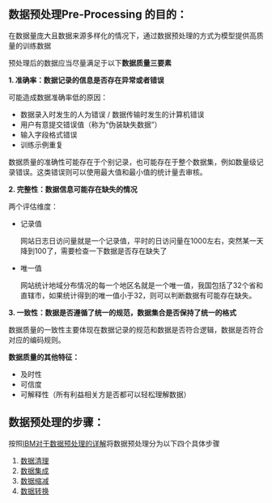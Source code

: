 ## 数据预处理Pre-Processing 的目的：
在数据量庞大且数据来源多样化的情况下，通过数据预处理的方式为模型提供高质量的训练数据

预处理后的数据应当尽量满足于以下**数据质量三要素**

**1. 准确率：数据记录的信息是否存在异常或者错误**

可能造成数据准确率低的原因：
- 数据录入时发生的人为错误 / 数据传输时发生的计算机错误
- 用户有意提交错误值（称为“伪装缺失数据”）
- 输入字段格式错误
- 训练示例重复

数据质量的准确性可能存在于个别记录，也可能存在于整个数据集，例如数量级记录错误。这类错误则可以使用最大值和最小值的统计量去审核。

**2. 完整性：数据信息可能存在缺失的情况**

两个评估维度：
- 记录值

  网站日志日访问量就是一个记录值，平时的日访问量在1000左右，突然某一天降到100了，需要检查一下数据是否存在缺失了

- 唯一值

  网站统计地域分布情况的每一个地区名就是一个唯一值，我国包括了32个省和直辖市，如果统计得到的唯一值小于32，则可以判断数据有可能存在缺失。

**3. 一致性：数据是否遵循了统一的规范，数据集合是否保持了统一的格式**

数据质量的一致性主要体现在数据记录的规范和数据是否符合逻辑，数据是否符合对应的编码规则。

**数据质量的其他特征：**

- 及时性
- 可信度
- 可解释性（所有利益相关方是否都可以轻松理解数据）

## 数据预处理的步骤：
按照[IBM对于数据预处理的详解](https://developer.ibm.com/zh/articles/data-preprocessing-in-detail/)将数据预处理分为以下四个具体步骤

1. [数据清理](/数据预处理1_数据清理.md)
2. [数据集成](/数据预处理2_数据集成.md)
3. [数据缩减](/数据预处理3_数据缩减.md)
4. [数据转换](/数据预处理4_数据转换.md)
